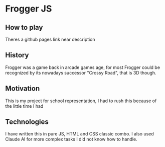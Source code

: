 # Frogger JS


## How to play
Theres a github pages link near description

## History
Frogger was a game back in arcade games age, for most Frogger could be recognized by its nowadays successor "Crossy Road", that is 3D though.

## Motivation
This is my project for school representation, I had to rush this because of the little time I had

## Technologies
I have written this in pure JS, HTML and CSS classic combo. I also used Claude AI for more complex tasks I did not know how to handle.

